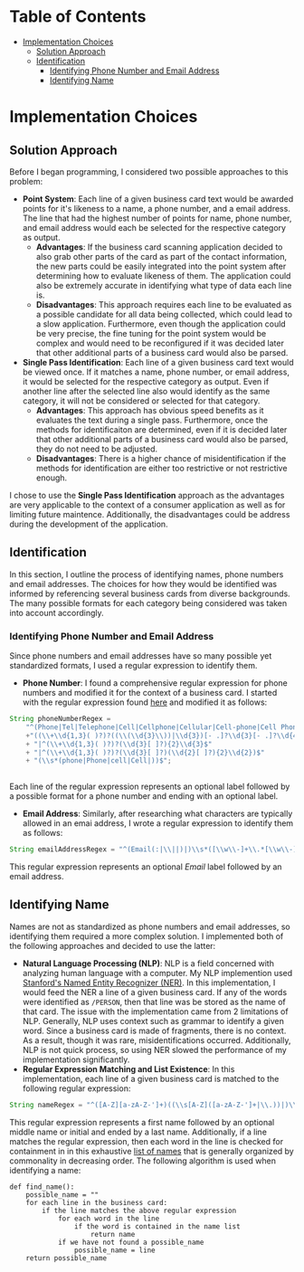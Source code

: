 # Table of Contents
- [Implementation Choices](#ImplementChoice)
  - [Solution Approach](##Approach)
  - [Identification](#Identification)
  	- [Identifying Phone Number and Email Address](###PhoneEmail)
  	- [Identifying Name](###Name)

# Implementation Choices
## Solution Approach
Before I began programming, I considered two possible approaches to this problem:
- **Point System**: Each line of a given business card text would be awarded points for it's likeness to a name, a phone number, and a email address. The line that had the highest number of points for name, phone number, and email address would each be selected for the respective category as output. 
  - **Advantages**: If the business card scanning application decided to also grab other parts of the card as part of the contact information, the new parts could be easily integrated into the point system after determining how to evaluate likeness of them. The application could also be extremely accurate in identifying what type of data each line is.
  - **Disadvantages**: This approach requires each line to be evaluated as a possible candidate for all data being collected, which could lead to a slow application. Furthermore, even though the application could be very precise, the fine tuning for the point system would be complex and would need to be reconfigured if it was decided later that other additional parts of a business card would also be parsed.
- **Single Pass Identification**: Each line of a given business card text would be viewed once. If it matches a name, phone number, or email address, it would be selected for the respective category as output. Even if another line after the selected line also would identify as the same category, it will not be considered or selected for that category. 
  - **Advantages**: This approach has obvious speed benefits as it evaluates the text during a single pass. Furthermore, once the methods for identificaiton are determined, even if it is decided later that other additional parts of a business card would also be parsed, they do not need to be adjusted. 
  - **Disadvantages**: There is a higher chance of misidentification if the methods for identification are either too restrictive or not restrictive enough. 

I chose to use the **Single Pass Identification** approach as the advantages are very applicable to the context of a consumer application as well as for limiting future maintence. Additionally, the disadvantages could be address during the development of the application. 
## Identification
In this section, I outline the process of identifying names, phone numbers and email addresses. The choices for how they would be identified was informed by referencing several business cards from diverse backgrounds. The many possible formats for each category being considered was taken into account accordingly. 
### Identifying Phone Number and Email Address
Since phone numbers and email addresses have so many possible yet standardized formats, I used a regular expression to identify them. 
- **Phone Number**: I found a comprehensive regular expression for phone numbers and modified it for the context of a business card. I started with the regular expression found [here](https://www.baeldung.com/java-regex-validate-phone-numbers) and modified it as follows: 
```java
String phoneNumberRegex = 
	"^(Phone|Tel|Telephone|Cell|Cellphone|Cellular|Cell-phone|Cell Phone|Cell phone|Mobile|Mobile Phone|)\\s*(:|\\||)\\s*"
	+"((\\+\\d{1,3}( )?)?((\\(\\d{3}\\))|\\d{3})[- .]?\\d{3}[- .]?\\d{4}$" 
	+ "|^(\\+\\d{1,3}( )?)?(\\d{3}[ ]?){2}\\d{3}$" 
	+ "|^(\\+\\d{1,3}( )?)?(\\d{3}[ ]?)(\\d{2}[ ]?){2}\\d{2})$"
	+ "(\\s*(phone|Phone|cell|Cell|))$";
	
```
Each line of the regular expression represents an optional label followed by a possible format for a phone number and ending with an optional label. 

- **Email Address**: Similarly, after researching what characters are typically allowed in an emai address, I wrote a regular expression to identify them as follows: 
```java
String emailAddressRegex = "^(Email(:|\\||)|)\\s*([\\w\\-]+\\.*[\\w\\-]+)@([\\w\\-]+)((\\.(\\w){2,})+)$";

```
This regular expression represents an optional _Email_ label followed by an email address.
## Identifying Name
Names are not as standardized as phone numbers and email addresses, so identifying them required a more complex solution. I implemented both of the following approaches and decided to use the latter: 
- **Natural Language Processing (NLP)**: NLP is a field concerned with analyzing human language with a computer. My NLP implemention used [Stanford's Named Entity Recognizer (NER)](https://nlp.stanford.edu/software/CRF-NER.html). In this implementation, I would feed the NER a line of a given business card. If any of the words were identified as `/PERSON`, then that line was be stored as the name of that card. The issue with the implementation came from 2 limitations of NLP. Generally, NLP uses context such as grammar to identify a given word. Since a business card is made of fragments, there is no context. As a result, though it was rare, misidentifications occurred. Additionally, NLP is not quick process, so using NER slowed the performance of my implementation significantly. 
- **Regular Expression Matching and List Existence**: In this implementation, each line of a given business card is matched to the following regular expression: 
```java
String nameRegex = "^([A-Z][a-zA-Z-']+)((\\s[A-Z]([a-zA-Z-']+|\\.))|)\\s([A-Z][a-zA-Z-']+)$";
```
This regular expression represents a first name followed by an optional middle name or initial and ended by a last name. Additionally, if a line matches the regular expression, then each word in the line is checked for containment in in this exhaustive [list of names](https://www.usna.edu/Users/cs/roche/courses/s15si335/proj1/files.php%3Ff=names.txt.html) that is generally organized by commonality in decreasing order. The following algorithm is used when identifying a name: 
``` PROGRAM
def find_name():
	possible_name = ""
	for each line in the business card:
		if the line matches the above regular expression
			for each word in the line
				if the word is contained in the name list
					return name
			if we have not found a possible_name
				possible_name = line
	return possible_name
	
```
